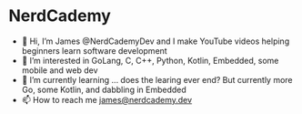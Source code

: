 # NerdCademy

- 👋 Hi, I’m James @NerdCademyDev and I make YouTube videos helping beginners learn software development
- 👀 I’m interested in GoLang, C, C++, Python, Kotlin, Embedded, some mobile and web dev
- 🌱 I’m currently learning ... does the learing ever end? But currently more Go, some Kotlin, and dabbling in Embedded
- 📫 How to reach me james@nerdcademy.dev

<!---
NerdCademyDev/NerdCademyDev is a ✨ special ✨ repository because its `README.md` (this file) appears on your GitHub profile.
You can click the Preview link to take a look at your changes.
--->
